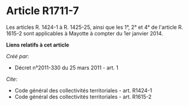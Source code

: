 # Article R1711-7

Les articles R. 1424-1 à R. 1425-25, ainsi que les 1°, 2° et 4° de l'article R. 1615-2 sont applicables à Mayotte à compter
du 1er janvier 2014.

**Liens relatifs à cet article**

_Créé par_:

  - Décret n°2011-330 du 25 mars 2011 - art. 1

_Cite_:

  - Code général des collectivités territoriales - art. R1424-1
  - Code général des collectivités territoriales - art. R1615-2
